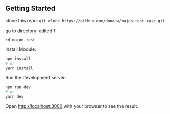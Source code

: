 ## Getting Started

clone this repo: 
```git clone https://github.com/dananw/majoo-test-case.git```

go to directory: edited 1

```cd majoo-test```

Install Module: 
```bash
npm install
# or
yarn install
```


Run the development server:

```bash
npm run dev
# or
yarn dev
```

Open [http://localhost:3000](http://localhost:3000) with your browser to see the result.
